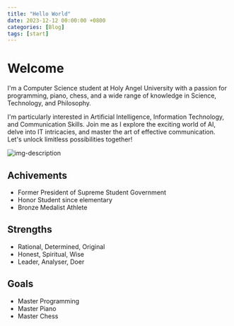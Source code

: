 ```yaml
---
title: "Hello World"
date: 2023-12-12 00:00:00 +0800
categories: [Blog]
tags: [start]
---
```


# Welcome

I'm a Computer Science student at Holy Angel University with a passion for programming, piano, chess, and a wide range of knowledge in Science, Technology, and Philosophy.

I'm particularly interested in Artificial Intelligence, Information Technology, and Communication Skills. Join me as I explore the exciting world of AI, delve into IT intricacies, and master the art of effective communication. Let's unlock limitless possibilities together! 

![img-description](https://scontent.fcrk1-4.fna.fbcdn.net/v/t1.15752-9/410491645_338602612133477_8709838790988360139_n.png?_nc_cat=111&ccb=1-7&_nc_sid=8cd0a2&_nc_eui2=AeHMkMvc2d18LfcGVGxSBVpOt-UjmiHrOiK35SOaIes6IgfHlfxg1gAxf62QwhwlxMvrmBLY8DXbgKaCIWks7k2I&_nc_ohc=-Ukzuqt5OBsAX-6O4MQ&_nc_ht=scontent.fcrk1-4.fna&oh=03_AdRcQidwyXbBIUSpPhLdgDGa4CpsxlMibl7hBBG_mqMbDA&oe=659F3B24)

## Achivements
* Former President of Supreme Student Government
* Honor Student since elementary
* Bronze Medalist Athlete

## Strengths
* Rational, Determined, Original
* Honest, Spiritual, Wise
* Leader, Analyser, Doer

## Goals
* Master Programming
* Master Piano
* Master Chess
